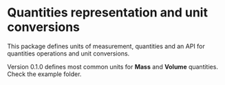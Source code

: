 # Quantities representation and unit conversions

This package defines units of measurement, quantities and an API for quantities operations and unit conversions.

Version 0.1.0 defines most common units for **Mass** and **Volume** quantities. Check the example folder.

